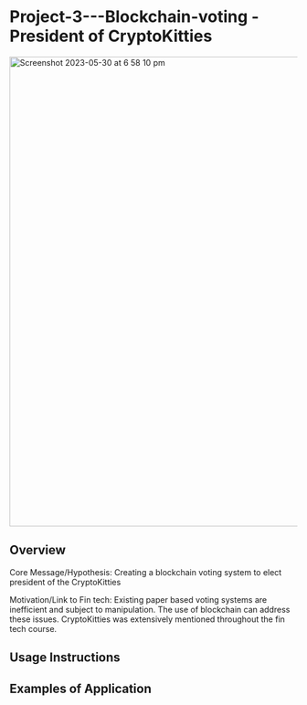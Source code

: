 # Project-3---Blockchain-voting - President of CryptoKitties

<img width="823" alt="Screenshot 2023-05-30 at 6 58 10 pm" src="https://github.com/TroyCassels/Project-3---Blockchain-voting/assets/119761709/83df6500-93e8-4bc7-a6c3-6f781af3c908">

## Overview

Core Message/Hypothesis: Creating a blockchain voting system to elect president of the CryptoKitties

Motivation/Link to Fin tech: Existing paper based voting systems are inefficient and subject to manipulation.  The use of blockchain can address these issues.  CryptoKitties was extensively mentioned throughout the fin tech course.


## Usage Instructions


## Examples of Application
